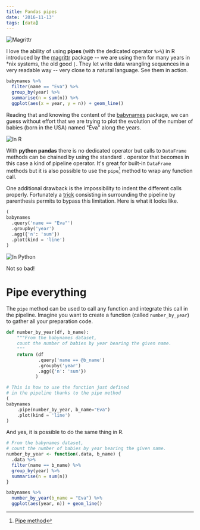 ```yaml
---
title: Pandas pipes
date: '2016-11-13'
tags: [data]
---
```


![Magrittr](/post/pandas-pipes_files/magritrr.jpeg)

I love the ability of using **pipes** (with the dedicated operator `%>%`) in R introduced by the [magrittr](https://cran.r-project.org/web/packages/magrittr/vignettes/magrittr.html) package -- we are using them for many years in *nix systems, the old good `|`. They let write data wrangling sequences in a very readable way -- very close to a natural language. See them in action.

```R
babynames %>% 
  filter(name == "Eva") %>%
  group_by(year) %>%
  summarise(n = sum(n)) %>% 
  ggplot(aes(x = year, y = n)) + geom_line()
```

Reading that and knowing the content of the [babynames](https://github.com/hadley/babynames) package, we can guess without effort that we are trying to plot the evolution of the number of babies (born in the USA) named "Eva" along the years.

![In R](/post/pandas-pipes_files/pipe-ggplot.png)

With **python pandas** there is no dedicated operator but calls to `DataFrame` methods can be chained by using the standard `.` operator that becomes in this case a kind of pipeline operator. It's great for built-in `DataFrame` methods but it is also possible to use the `pipe`[^pandas_pipe] method to wrap any function call. 

One additional drawback is the impossibility to indent the different calls properly. Fortunately a [trick](https://stackoverflow.com/questions/4768941/how-to-break-a-line-of-chained-methods-in-python) consisting in surrounding the pipeline by parenthesis permits to bypass this limitation. Here is what it looks like.

```python
(
babynames
  .query('name == "Eva"')
  .groupby('year')
  .agg({'n': 'sum'})
  .plot(kind = 'line')
)
```

![In Python](/post/pandas-pipes_files/pipe-pandas.png)

Not so bad!

# Pipe everything

The `pipe` method can be used to call any function and integrate this call in the pipeline.  Imagine you want to create a function (called `number_by_year`) to gather all your preparation code.

```python
def number_by_year(df, b_name):
    """From the babynames dataset, 
    count the number of babies by year bearing the given name.
    """
    return (df
            .query('name == @b_name')
            .groupby('year')
            .agg({'n': 'sum'})
           )

# This is how to use the function just defined
# in the pipeline thanks to the pipe method
(
babynames
    .pipe(number_by_year, b_name="Eva")
    .plot(kind = 'line')
)
```

And yes, it is possible to do the same thing in R.

```R
# From the babynames dataset, 
# count the number of babies by year bearing the given name.
number_by_year <- function(.data, b_name) {
  .data %>% 
  filter(name == b_name) %>%
  group_by(year) %>%
  summarise(n = sum(n))
}

babynames %>% 
  number_by_year(b_name = "Eva") %>% 
  ggplot(aes(year, n)) + geom_line()
```

[^pandas_pipe]: [Pipe method](http://pandas.pydata.org/pandas-docs/stable/generated/pandas.DataFrame.pipe.html)
